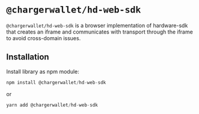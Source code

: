 # `@chargerwallet/hd-web-sdk`

`@chargerwallet/hd-web-sdk` is a browser implementation of hardware-sdk that creates an iframe and communicates with transport through the iframe to avoid cross-domain issues.

## Installation

Install library as npm module:

```javascript
npm install @chargerwallet/hd-web-sdk
```

or

```javascript
yarn add @chargerwallet/hd-web-sdk
```
